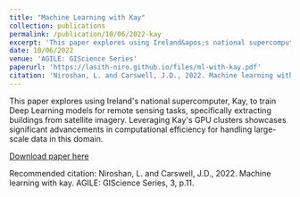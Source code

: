 ```yaml
---
title: "Machine Learning with Kay"
collection: publications
permalink: /publication/10/06/2022-kay
excerpt: 'This paper explores using Ireland&apos;s national supercomputer, Kay, to train Deep Learning models for remote sensing tasks, specifically extracting buildings from satellite imagery. Leveraging Kay&apos;s GPU clusters showcases significant advancements in computational efficiency for handling large-scale data in this domain.'
date: 10/06/2022
venue: 'AGILE: GIScience Series'
paperurl: 'https://lasith-niro.github.io/files/ml-with-kay.pdf'
citation: 'Niroshan, L. and Carswell, J.D., 2022. Machine learning with kay. AGILE: GIScience Series, 3, p.11.'
---
```

This paper explores using Ireland&apos;s national supercomputer, Kay, to train Deep Learning models for remote sensing tasks, specifically extracting buildings from satellite imagery. Leveraging Kay&apos;s GPU clusters showcases significant advancements in computational efficiency for handling large-scale data in this domain.

[Download paper here](https://lasith-niro.github.io/files/ml-with-kay.pdf)

Recommended citation: Niroshan, L. and Carswell, J.D., 2022. Machine learning with kay. AGILE: GIScience Series, 3, p.11.